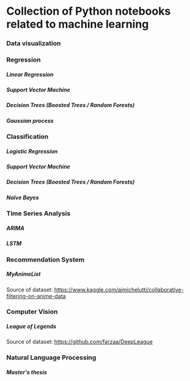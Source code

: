 # Collection of Python notebooks related to machine learning

### Data visualization

### Regression
##### Linear Regression
##### Support Vector Machine
##### Decision Trees (Boosted Trees / Random Forests)
##### Gaussian process

### Classification
##### Logistic Regression
##### Support Vector Machine
##### Decision Trees (Boosted Trees / Random Forests)
##### Naïve Bayes

### Time Series Analysis
##### ARIMA
##### LSTM

### Recommendation System
##### MyAnimeList
Source of dataset: https://www.kaggle.com/ajmichelutti/collaborative-filtering-on-anime-data

### Computer Vision
##### League of Legends
Source of dataset: https://github.com/farzaa/DeepLeague

### Natural Language Processing
##### Master's thesis
